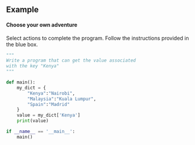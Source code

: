 ## Example
#### Choose your own adventure
Select actions to complete the program. Follow the instructions provided in the blue box.

```python
"""
Write a program that can get the value associated
with the key "Kenya"
"""

def main():
    my_dict = {
        "Kenya":"Nairobi", 
        "Malaysia":"Kuala Lumpur",
        "Spain":"Madrid"
    }
    value = my_dict['Kenya']
    print(value)

if __name__ == '__main__':
    main()
```